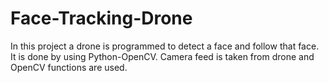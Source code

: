 # Face-Tracking-Drone


In this project a drone is programmed to detect a face and follow that face. 
It is done by using Python-OpenCV. 
Camera feed is taken from drone and OpenCV functions are used. 

